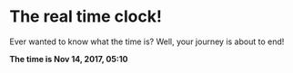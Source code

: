 # The real time clock!

Ever wanted to know what the time is? Well, your journey is about to end!

**The time is Nov 14, 2017, 05:10**